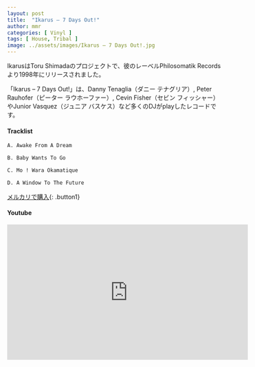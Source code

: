 ```yaml
---
layout: post
title:  "Ikarus – 7 Days Out!"
author: mmr
categories: [ Vinyl ]
tags: [ House, Tribal ]
image: ../assets/images/Ikarus – 7 Days Out!.jpg
---
```


IkarusはToru Shimadaのプロジェクトで、彼のレーベルPhilosomatik Records より1998年にリリースされました。

「Ikarus – 7 Days Out!」は、Danny Tenaglia（ダニー テナグリア）, Peter Rauhofer（ピーター ラウホーファー）, Cevin Fisher（セビン フィッシャー） やJunior Vasquez（ジュニア バスケス）など多くのDJがplayしたレコードです。

#### Tracklist
```md
A. Awake From A Dream

B. Baby Wants To Go

C. Mo ! Wara Okamatique

D. A Window To The Future
```

[メルカリで購入](https://jp.mercari.com/item/m56727358548?afid=6142608987){: .button1}

#### Youtube
<iframe width="560" height="315" src="https://www.youtube.com/embed/TQAzluWVfC4?si=2Ne1xBweTO7yXEUW" title="YouTube video player" frameborder="0" allow="accelerometer; autoplay; clipboard-write; encrypted-media; gyroscope; picture-in-picture; web-share" referrerpolicy="strict-origin-when-cross-origin" allowfullscreen></iframe>